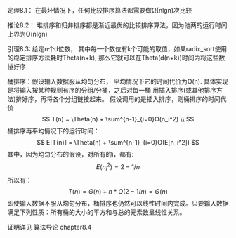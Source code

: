 定理8.1： 在最坏情况下，任何比较排序算法都需要做Ω(nlgn)次比较

推论8.2： 堆排序和归并排序都是渐近最优的比较排序算法，因为他两的运行时间上界为O(nlgn)

引理8.3:  给定n个d位数， 其中每一个数位有k个可能的取值，如果radix_sort使用的稳定排序方法耗时Theta(n+k), 那么它就可以在Theta(d(n+k))时间内将这些数排好序

桶排序：假设输入数据服从均匀分布， 平均情况下它的时间代价为O(n). 具体实现是将输入按某种规则有序的分组/分桶，之后对每一桶
    用插入排序(或其他排序方法)排好序，再将各个分组链接起来。
    假设调用的是插入排序，则桶排序的时间代价
$$
T(n) = \Theta(n) + \sum^{n-1}_{i=0}O(n_i^2) \\
$$
桶排序再平均情况下的运行时间：
$$
E[T(n)] = \Theta(n) + \sum^{n-1}_{i=0}O(E[n_i^2])
$$
其中，因为均匀分布的假设，对所有的i，都有:
$$
E(n_i^2) = 2 - 1/n
$$
所以有：
$$
T(n) = \Theta(n) + n * O(2 - 1/n) = \Theta(n)
$$
即使输入数据不服从均匀分布，桶排序也仍然可以线性时间内完成。只要输入数据满足下列性质：所有桶的大小的平方和与总的元素数呈线性关系。

证明详见 算法导论 chapter8.4